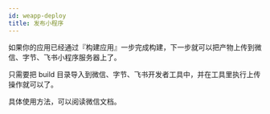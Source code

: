 ```yaml
---
id: weapp-deploy
title: 发布小程序
---
```


如果你的应用已经通过『构建应用』一步完成构建，下一步就可以把产物上传到微信、字节、飞书小程序服务器上了。

只需要把 build 目录导入到微信、字节、飞书开发者工具中，并在工具里执行上传操作就可以了。

具体使用方法，可以阅读微信文档。